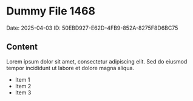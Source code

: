 # Dummy File 1468

Date: 2025-04-03
ID: 50EBD927-E62D-4FB9-852A-8275F8D6BC75

## Content

Lorem ipsum dolor sit amet, consectetur adipiscing elit.
Sed do eiusmod tempor incididunt ut labore et dolore magna aliqua.

* Item 1
* Item 2
* Item 3


